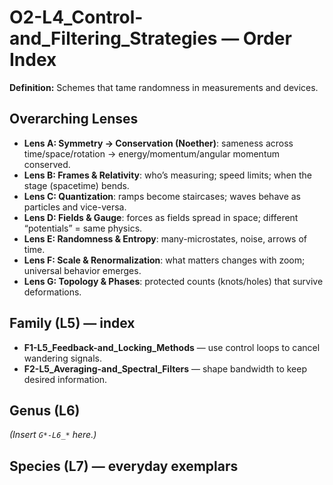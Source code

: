 # O2-L4_Control-and_Filtering_Strategies — Order Index
**Definition:** Schemes that tame randomness in measurements and devices.

## Overarching Lenses

- **Lens A: Symmetry -> Conservation (Noether)**: sameness across time/space/rotation → energy/momentum/angular momentum conserved.
- **Lens B: Frames & Relativity**: who’s measuring; speed limits; when the stage (spacetime) bends.
- **Lens C: Quantization**: ramps become staircases; waves behave as particles and vice-versa.
- **Lens D: Fields & Gauge**: forces as fields spread in space; different “potentials” = same physics.
- **Lens E: Randomness & Entropy**: many-microstates, noise, arrows of time.
- **Lens F: Scale & Renormalization**: what matters changes with zoom; universal behavior emerges.
- **Lens G: Topology & Phases**: protected counts (knots/holes) that survive deformations.

## Family (L5) — index
- **F1-L5_Feedback-and_Locking_Methods** — use control loops to cancel wandering signals.
- **F2-L5_Averaging-and_Spectral_Filters** — shape bandwidth to keep desired information.

## Genus (L6)
_(Insert `G*-L6_*` here.)_

## Species (L7) — everyday exemplars

